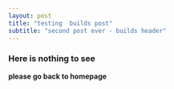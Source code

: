 ```yaml
---
layout: post
title: "testing  builds post"
subtitle: "second post ever - builds header"
---
```


### Here is nothing to see
**please go back to homepage**
